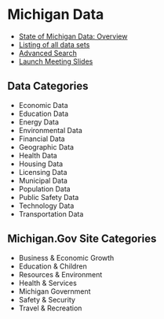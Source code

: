 # Michigan Data

* [State of Michigan Data: Overview](http://www.michigan.gov/som/0,1607,7-192-29938_54272---,00.html)
* [Listing of all data sets](http://www.michigan.gov/som/0,1607,7-192-29938_54272_54378---,00.html)
* [Advanced Search](http://www.michigan.gov/som/0,1607,7-192-29938_54272---S,00.html)
* [Launch Meeting Slides](https://wiki.state.ma.us/confluence/display/data/Launch+Meeting+Slides)

## Data Categories

* Economic Data
* Education Data
* Energy Data
* Environmental Data
* Financial Data
* Geographic Data
* Health Data
* Housing Data
* Licensing Data
* Municipal Data
* Population Data
* Public Safety Data
* Technology Data
* Transportation Data

## Michigan.Gov Site Categories

* Business & Economic Growth
* Education & Children
* Resources & Environment
* Health & Services
* Michigan Government
* Safety & Security
* Travel & Recreation


